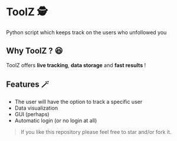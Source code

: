 # ToolZ 🕵️

Python script which keeps track on the users who unfollowed you

## Why ToolZ ? 😆
ToolZ offers **live tracking**, **data storage** and **fast results** !

## Features 🪄

- The user will have the option to track a specific user
- Data visualization
- GUI (perhaps) 
- Automatic login (or no login at all)

> If you like this repository please feel free to star and/or fork it.
